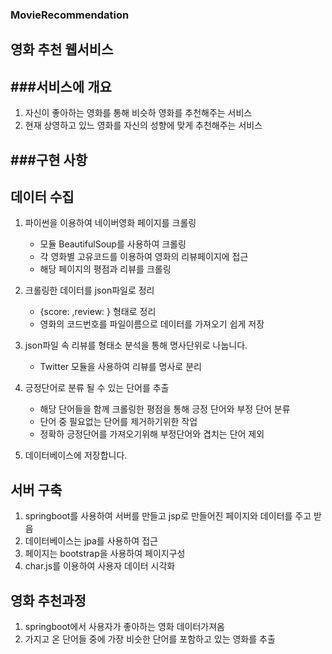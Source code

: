 ### MovieRecommendation
영화 추천 웹서비스 
-------------------------------

###서비스에 개요
-------------------------------
1. 자신이 좋아하는 영화를 통해 비슷하 영화를 추천해주는 서비스
2. 현재 상영하고 있느 영화를 자신의 성향에 맞게 추천해주는 서비스


###구현 사항
-------------------------------
**데이터 수집**
-------------------------------
1. 파이썬을 이용하여 네이버영화 페이지를 크롤링
   - 모듈 BeautifulSoup를 사용하여 크롤링
   - 각 영화별 고유코드를 이용하여 영화의 리뷰페이지에 접근
   - 해당 페이지의 평점과 리뷰를 크롤링
   
2. 크롤링한 데이터를 json파일로 정리
   - {score: ,review: } 형태로 정리
   - 영화의 코드번호를 파일이름으로 데이터를 가져오기 쉽게 저장
   
3. json파일 속 리뷰를 형태소 분석을 통해 명사단위로 나눕니다.
   - Twitter 모듈을 사용하여 리뷰를 명사로 분리

4. 긍정단어로 분류 될 수 있는 단어를 추출
   - 해당 단어들을 함께 크롤링한 평점을 통해 긍정 단어와 부정 단어 분류
   - 단어 중 필요없는 단어를 제거하기위한 작업
   - 정확하 긍정단어를 가져오기위해 부정단어와 겹치는 단어 제외

5. 데이터베이스에 저장합니다.

**서버 구축**
-------------------------------
1. springboot를 사용하여 서버를 만들고 jsp로 만들어진 페이지와 데이터를 주고 받음
2. 데이터베이스는 jpa를 사용하여 접근
3. 페이지는 bootstrap을 사용하여 페이지구성
4. char.js를 이용하여 사용자 데이터 시각화


**영화 추천과정**
-------------------------------
1. springboot에서 사용자가 좋아하는 영화 데이터가져옴
2. 가지고 온 단어들 중에 가장 비슷한 단어를 포함하고 있는 영화를 추출
